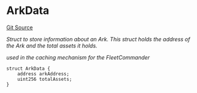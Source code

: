 # ArkData
[Git Source](https://github.com/OasisDEX/summer-earn-protocol/blob/f5de2d90d66614e7bd59fd42a9d06b870fe474cd/src/types/FleetCommanderTypes.sol)

*Struct to store information about an Ark.
This struct holds the address of the Ark and the total assets it holds.*

*used in the caching mechanism for the FleetCommander*


```solidity
struct ArkData {
    address arkAddress;
    uint256 totalAssets;
}
```

